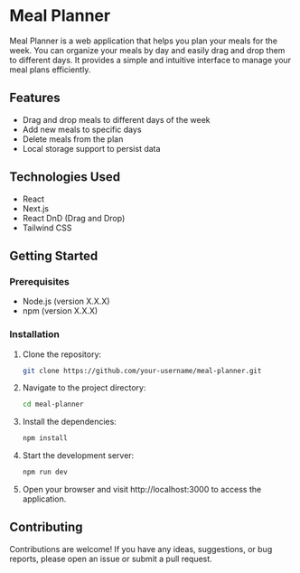 # Meal Planner

Meal Planner is a web application that helps you plan your meals for the week. You can organize your meals by day and easily drag and drop them to different days. It provides a simple and intuitive interface to manage your meal plans efficiently.

## Features

- Drag and drop meals to different days of the week
- Add new meals to specific days
- Delete meals from the plan
- Local storage support to persist data

## Technologies Used

- React
- Next.js
- React DnD (Drag and Drop)
- Tailwind CSS

## Getting Started

### Prerequisites

- Node.js (version X.X.X)
- npm (version X.X.X)

### Installation

1. Clone the repository:

   ```bash
   git clone https://github.com/your-username/meal-planner.git
   ```
2. Navigate to the project directory:
   ```bash
   cd meal-planner
   ```
3. Install the dependencies:
   ```bash
   npm install
   ```
5. Start the development server:
   ```bash
   npm run dev
   ```
6. Open your browser and visit http://localhost:3000 to access the application.

## Contributing
Contributions are welcome! If you have any ideas, suggestions, or bug reports, please open an issue or submit a pull request.
   
